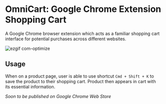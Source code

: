 # OmniCart: Google Chrome Extension Shopping Cart

A Google Chrome browser extension which acts as a familiar shopping cart interface for potential purchases across different websites.


![ezgif com-optimize](https://github.com/chedwards492/OmniCart/assets/66543275/cb56522d-b442-43b5-b959-8cf4d22f97e5)

## Usage
When on a product page, user is able to use shortcut `Cmd + Shift + K` to save the product to their shopping cart. Product then appears in cart with its essential information.

*Soon to be published on Google Chrome Web Store*

